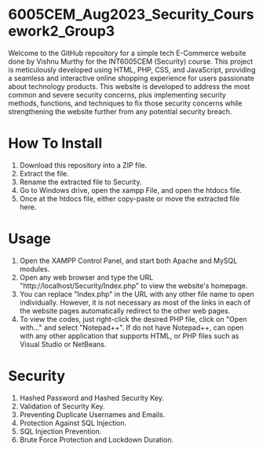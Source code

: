 # 6005CEM_Aug2023_Security_Coursework2_Group3

Welcome to the GitHub repository for a simple tech E-Commerce website done by Vishnu Murthy for the INT6005CEM (Security) course. This project is meticulously developed using HTML, PHP, CSS, and JavaScript, providing a seamless and interactive online shopping experience for users passionate about technology products. This website is developed to address the most common and severe security concerns, plus implementing security methods, functions, and techniques to fix those security concerns while strengthening the website further from any potential security breach.

# How To Install 
1. Download this repository into a ZIP file.
2. Extract the file.
3. Rename the extracted file to Security.
4. Go to Windows drive, open the xampp File, and open the htdocs file.
5. Once at the htdocs file, either copy-paste or move the extracted file here.
   
# Usage
1. Open the XAMPP Control Panel, and start both Apache and MySQL modules.
2. Open any web browser and type the URL "http://localhost/Security/Index.php" to view the website's homepage.
3. You can replace "Index.php" in the URL with any other file name to open individually. However, it is not necessary as most of the links in each of the website pages automatically redirect to the other web pages.
4. To view the codes, just right-click the desired PHP file, click on "Open with..." and select "Notepad++". If do not have Notepad++, can open with any other application that supports HTML, or PHP files such as Visual Studio or NetBeans.

# Security
1. Hashed Password and Hashed Security Key.
2. Validation of Security Key.
3. Preventing Duplicate Usernames and Emails.
4. Protection Against SQL Injection.
5. SQL Injection Prevention.
6. Brute Force Protection and Lockdown Duration.
